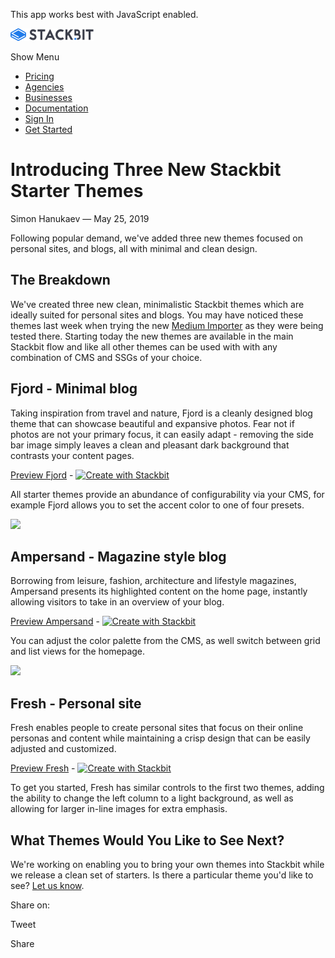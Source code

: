 This app works best with JavaScript enabled.

<a href="/" class="masthead-logo"><img src="/images/logo_alt.svg" alt="Stackbit logo" width="133" height="20" /></a>

<span class="screen-reader-text">Show Menu</span><span class="masthead-menu-icon" aria-hidden="true"></span>

-   [Pricing](/pricing)
-   [Agencies](/agencies)
-   [Businesses](/businesses)
-   [Documentation](https://www.stackbit.com/docs/)
-   [Sign In](https://app.stackbit.com/)
-   <a href="https://app.stackbit.com/create" class="button-component button-component-theme-accent button-component-hollow"><span>Get Started</span></a>

Introducing Three New Stackbit Starter Themes
=============================================

Simon Hanukaev — May 25, 2019

Following popular demand, we've added three new themes focused on personal sites, and blogs, all with minimal and clean design.

The Breakdown
-------------

We've created three new clean, minimalistic Stackbit themes which are ideally suited for personal sites and blogs. You may have noticed these themes last week when trying the new [Medium Importer](https://www.stackbit.com/blog/migrate-your-medium-blog-to-a-modern-jamstack-site-with-stackbit/) as they were being tested there. Starting today the new themes are available in the main Stackbit flow and like all other themes can be used with with any combination of CMS and SSGs of your choice.

Fjord - Minimal blog
--------------------

Taking inspiration from travel and nature, Fjord is a cleanly designed blog theme that can showcase beautiful and expansive photos. Fear not if photos are not your primary focus, it can easily adapt - removing the side bar image simply leaves a clean and pleasant dark background that contrasts your content pages.

[Preview Fjord](https://themes.stackbit.com/demos/fjord/) - [![Create with Stackbit](https://assets.stackbit.com/badge/create-with-stackbit.svg)](https://app.stackbit.com/create?theme=https://github.com/stackbithq/stackbit-theme-fjord)

All starter themes provide an abundance of configurability via your CMS, for example Fjord allows you to set the accent color to one of four presets.

![](/images/1562448207-theme-fjord-config.png)

Ampersand - Magazine style blog
-------------------------------

Borrowing from leisure, fashion, architecture and lifestyle magazines, Ampersand presents its highlighted content on the home page, instantly allowing visitors to take in an overview of your blog.

[Preview Ampersand](https://themes.stackbit.com/demos/ampersand/) - [![Create with Stackbit](https://assets.stackbit.com/badge/create-with-stackbit.svg)](https://app.stackbit.com/create?theme=https://github.com/stackbithq/stackbit-theme-ampersand)

You can adjust the color palette from the CMS, as well switch between grid and list views for the homepage.

![](/images/1562448242-theme-ampersdand-config.png)

Fresh - Personal site
---------------------

Fresh enables people to create personal sites that focus on their online personas and content while maintaining a crisp design that can be easily adjusted and customized.

[Preview Fresh](https://themes.stackbit.com/demos/fresh/) - [![Create with Stackbit](https://assets.stackbit.com/badge/create-with-stackbit.svg)](https://app.stackbit.com/create?theme=https://github.com/stackbithq/stackbit-theme-fresh)

To get you started, Fresh has similar controls to the first two themes, adding the ability to change the left column to a light background, as well as allowing for larger in-line images for extra emphasis.

What Themes Would You Like to See Next?
---------------------------------------

We're working on enabling you to bring your own themes into Stackbit while we release a clean set of starters. Is there a particular theme you'd like to see? [Let us know](https://forms.gle/f3wGJ8W4nDaycS3G6).

<span class="post-share-title">Share on:</span>

Tweet

Share













<!-- -->



<!-- -->








